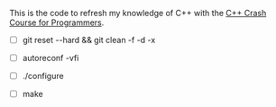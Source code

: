 This is the code to refresh my knowledge of C++ with the [C++ Crash Course for Programmers](http://www.loria.fr/~rougier/teaching/c++-crash-course/).

- [ ] git reset --hard && git clean -f -d -x
- [ ] autoreconf -vfi
- [ ] ./configure
- [ ] make

